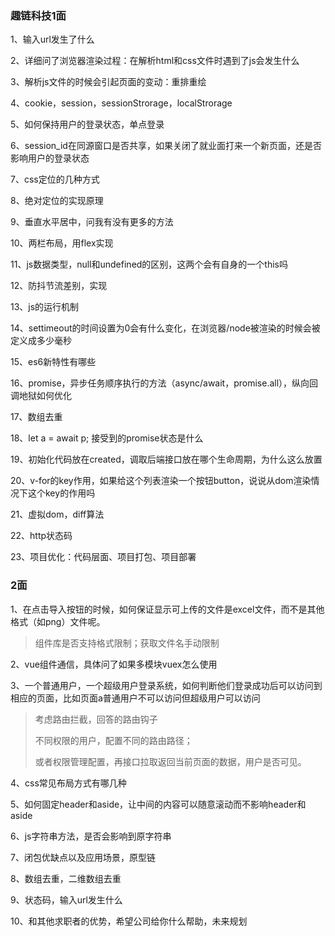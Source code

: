 ### 趣链科技1面

1、输入url发生了什么

2、详细问了浏览器渲染过程：在解析html和css文件时遇到了js会发生什么

3、解析js文件的时候会引起页面的变动：重排重绘

4、cookie，session，sessionStrorage，localStrorage

5、如何保持用户的登录状态，单点登录

6、session_id在同源窗口是否共享，如果关闭了就业面打来一个新页面，还是否影响用户的登录状态

7、css定位的几种方式

8、绝对定位的实现原理

9、垂直水平居中，问我有没有更多的方法

10、两栏布局，用flex实现

11、js数据类型，null和undefined的区别，这两个会有自身的一个this吗

12、防抖节流差别，实现

13、js的运行机制

14、settimeout的时间设置为0会有什么变化，在浏览器/node被渲染的时候会被定义成多少毫秒

15、es6新特性有哪些

16、promise，异步任务顺序执行的方法（async/await，promise.all），纵向回调地狱如何优化

17、数组去重

18、let a = await p; 接受到的promise状态是什么

19、初始化代码放在created，调取后端接口放在哪个生命周期，为什么这么放置

20、v-for的key作用，如果给这个列表渲染一个按钮button，说说从dom渲染情况下这个key的作用吗

21、虚拟dom，diff算法

22、http状态码

23、项目优化：代码层面、项目打包、项目部署

### 2面

1、在点击导入按钮的时候，如何保证显示可上传的文件是excel文件，而不是其他格式（如png）文件呢。

> 组件库是否支持格式限制；获取文件名手动限制

2、vue组件通信，具体问了如果多模块vuex怎么使用

3、一个普通用户，一个超级用户登录系统，如何判断他们登录成功后可以访问到相应的页面，比如页面a普通用户不可以访问但超级用户可以访问

> 考虑路由拦截，回答的路由钩子
>
> 不同权限的用户，配置不同的路由路径；
>
> 或者权限管理配置，再接口拉取返回当前页面的数据，用户是否可见。

4、css常见布局方式有哪几种

5、如何固定header和aside，让中间的内容可以随意滚动而不影响header和aside

6、js字符串方法，是否会影响到原字符串

7、闭包优缺点以及应用场景，原型链

8、数组去重，二维数组去重

9、状态码，输入url发生什么

10、和其他求职者的优势，希望公司给你什么帮助，未来规划